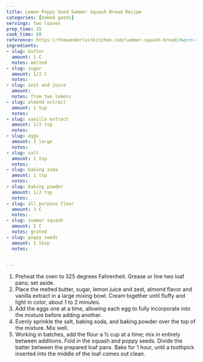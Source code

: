 ```yaml
---
title: Lemon Poppy Seed Summer Squash Bread Recipe
categories: [baked goods]
servings: two loaves
prep_time: 15
cook_time: 60
reference: https://thewanderlustkitchen.com/summer-squash-bread/#wprm-recipe-container-13333
ingredients:
- slug: butter
  amount: 1 C
  notes: melted
- slug: sugar
  amount: 1/2 C
  notes:
- slug: zest and juice
  amount:
  notes: from two lemons
- slug: almond extract
  amount: 1 tsp
  notes:
- slug: vanilla extract
  amount: 1/2 tsp
  notes:
- slug: eggs
  amount: 3 large
  notes:
- slug: salt
  amount: 1 tsp
  notes:
- slug: baking soda
  amount: 1 tsp
  notes:
- slug: baking powder
  amount: 1/2 tsp
  notes:
- slug: all purpose flour
  amount: 3 C
  notes:
- slug: summer squash
  amount: 2 C
  notes: grated
- slug: poppy seeds
  amount: 1 tbsp
  notes:


---
```


1. Preheat the oven to 325 degrees Fahrenheit. Grease or line two loaf pans; set aside.
2. Place the melted butter, sugar, lemon juice and zest, almond flavor and vanilla extract in a large mixing bowl. Cream together until fluffy and light in color, about 1 to 2 minutes.
3. Add the eggs one at a time, allowing each egg to fully incorporate into the mixture before adding another.
4. Evenly sprinkle the salt, baking soda, and baking powder over the top of the mixture. Mix well.
5. Working in batches, add the flour a ½ cup at a time; mix in entirely between additions. Fold in the squash and poppy seeds. Divide the batter between the prepared loaf pans. Bake for 1 hour, until a toothpick inserted into the middle of the loaf comes out clean.
